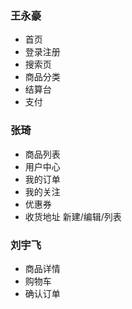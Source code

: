 

### 王永豪
* 首页
* 登录注册
* 搜索页
* 商品分类
* 结算台
* 支付

### 张琦
* 商品列表
* 用户中心
* 我的订单
* 我的关注
* 优惠券
* 收货地址 新建/编辑/列表

### 刘宇飞
* 商品详情
* 购物车
* 确认订单